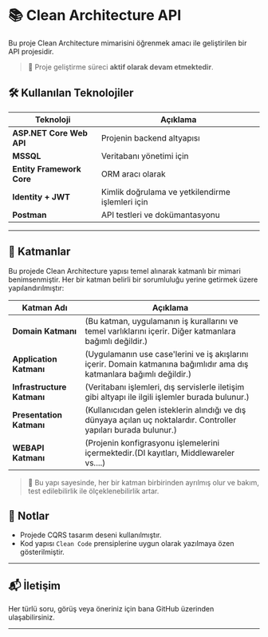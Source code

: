 # 📚 Clean Architecture API

Bu proje Clean Architecture mimarisini öğrenmek amacı ile geliştirilen bir API projesidir.


> 🔧 Proje geliştirme süreci **aktif olarak devam etmektedir**.  


## 🛠 Kullanılan Teknolojiler

| Teknoloji              | Açıklama                                              |
|------------------------|--------------------------------------------------------|
| **ASP.NET Core Web API** | Projenin backend altyapısı                            |
| **MSSQL**              | Veritabanı yönetimi için                              |
| **Entity Framework Core** | ORM aracı olarak                                     |
| **Identity + JWT**     | Kimlik doğrulama ve yetkilendirme işlemleri için      |
| **Postman**            | API testleri ve dokümantasyonu                        |

---

## 🧱 Katmanlar

Bu projede Clean Architecture yapısı temel alınarak katmanlı bir mimari benimsenmiştir. Her bir katman belirli bir sorumluluğu yerine getirmek üzere yapılandırılmıştır:

| Katman Adı           | Açıklama |
|----------------------|----------|
| **Domain Katmanı**   | (Bu katman, uygulamanın iş kurallarını ve temel varlıklarını içerir. Diğer katmanlara bağımlı değildir.) |
| **Application Katmanı** | (Uygulamanın use case'lerini ve iş akışlarını içerir. Domain katmanına bağımlıdır ama dış katmanlara bağımlı değildir.) |
| **Infrastructure Katmanı** | (Veritabanı işlemleri, dış servislerle iletişim gibi altyapı ile ilgili işlemler burada bulunur.) |
| **Presentation Katmanı**      | (Kullanıcıdan gelen isteklerin alındığı ve dış dünyaya açılan uç noktalardır. Controller yapıları burada bulunur.) |
| **WEBAPI Katmanı**      | (Projenin konfigrasyonu işlemelerini içermektedir.(DI kayıtları, Middlewareler vs....) |


> 🔄 Bu yapı sayesinde, her bir katman birbirinden ayrılmış olur ve bakım, test edilebilirlik ile ölçeklenebilirlik artar.

## 📌 Notlar

- Projede CQRS tasarım deseni kullanılmıştır.
- Kod yapısı `Clean Code` prensiplerine uygun olarak yazılmaya özen gösterilmiştir.

---

## 📬 İletişim

Her türlü soru, görüş veya öneriniz için bana GitHub üzerinden ulaşabilirsiniz.

---
